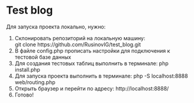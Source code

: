 # Test blog
<p>Для запуска проекта локально, нужно:<br>
<ol>
<li>Склонировать репозиторий на локальную машину:<br>
git clone https://github.com/RusinovIG/test_blog.git
<li>В файле config.php прописать настройки для подключения к тестовой базе данных
<li>Для создания тестовых таблиц выполнить в терминале: php install.php
<li>Для запуска проекта выполнить в терминале: php -S localhost:8888 web/routing.php
<li>Открыть браузер и перейти по адресу: http://localhost:8888/
<li>Готово!
</ol>
<p>
